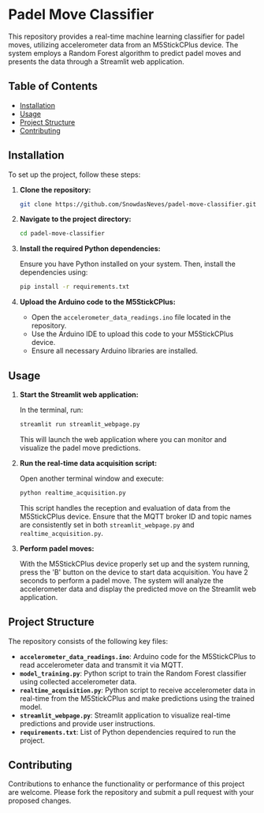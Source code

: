 # Padel Move Classifier

This repository provides a real-time machine learning classifier for padel moves, utilizing accelerometer data from an M5StickCPlus device. The system employs a Random Forest algorithm to predict padel moves and presents the data through a Streamlit web application.

## Table of Contents

- [Installation](#installation)
- [Usage](#usage)
- [Project Structure](#project-structure)
- [Contributing](#contributing)

## Installation

To set up the project, follow these steps:

1. **Clone the repository:**

   ```bash
   git clone https://github.com/SnowdasNeves/padel-move-classifier.git
   ```

2. **Navigate to the project directory:**

   ```bash
   cd padel-move-classifier
   ```

3. **Install the required Python dependencies:**

   Ensure you have Python installed on your system. Then, install the dependencies using:

   ```bash
   pip install -r requirements.txt
   ```

4. **Upload the Arduino code to the M5StickCPlus:**

   - Open the `accelerometer_data_readings.ino` file located in the repository.
   - Use the Arduino IDE to upload this code to your M5StickCPlus device.
   - Ensure all necessary Arduino libraries are installed.

## Usage

1. **Start the Streamlit web application:**

   In the terminal, run:

   ```bash
   streamlit run streamlit_webpage.py
   ```

   This will launch the web application where you can monitor and visualize the padel move predictions.

2. **Run the real-time data acquisition script:**

   Open another terminal window and execute:

   ```bash
   python realtime_acquisition.py
   ```

   This script handles the reception and evaluation of data from the M5StickCPlus device. Ensure that the MQTT broker ID and topic names are consistently set in both `streamlit_webpage.py` and `realtime_acquisition.py`.

3. **Perform padel moves:**

   With the M5StickCPlus device properly set up and the system running, press the 'B' button on the device to start data acquisition. You have 2 seconds to perform a padel move. The system will analyze the accelerometer data and display the predicted move on the Streamlit web application.

## Project Structure

The repository consists of the following key files:

- **`accelerometer_data_readings.ino`**: Arduino code for the M5StickCPlus to read accelerometer data and transmit it via MQTT.
- **`model_training.py`**: Python script to train the Random Forest classifier using collected accelerometer data.
- **`realtime_acquisition.py`**: Python script to receive accelerometer data in real-time from the M5StickCPlus and make predictions using the trained model.
- **`streamlit_webpage.py`**: Streamlit application to visualize real-time predictions and provide user instructions.
- **`requirements.txt`**: List of Python dependencies required to run the project.

## Contributing

Contributions to enhance the functionality or performance of this project are welcome. Please fork the repository and submit a pull request with your proposed changes.
